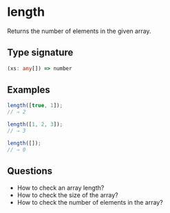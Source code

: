 # length

Returns the number of elements in the given array.

## Type signature

<!-- prettier-ignore-start -->
```typescript
(xs: any[]) => number
```
<!-- prettier-ignore-end -->

## Examples

<!-- prettier-ignore-start -->
```javascript
length([true, 1]);
// ⇒ 2
```

```javascript
length([1, 2, 3]);
// ⇒ 3
```

```javascript
length([]);
// ⇒ 0
```
<!-- prettier-ignore-end -->

## Questions

- How to check an array length?
- How to check the size of the array?
- How to check the number of elements in the array?
